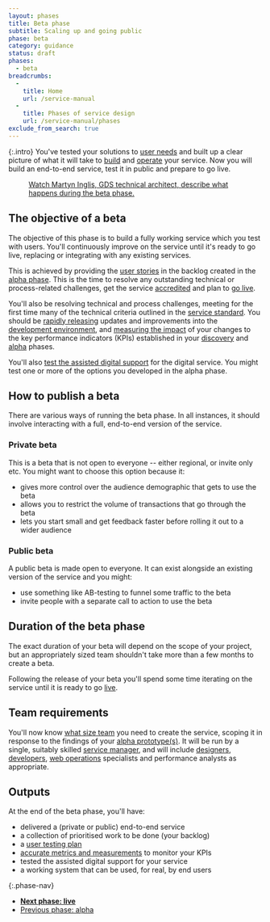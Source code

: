 ```yaml
---
layout: phases
title: Beta phase
subtitle: Scaling up and going public
phase: beta
category: guidance
status: draft
phases:
  - beta
breadcrumbs:
  -
    title: Home
    url: /service-manual
  -
    title: Phases of service design
    url: /service-manual/phases
exclude_from_search: true
---
```


{:.intro}
You've tested your solutions to [user needs](/service-manual/user-centred-design/user-needs) and built up a clear picture of what it will take to [build](/service-manual/making-software) and [operate](/service-manual/operations) your service. Now you will build an end-to-end service, test it in public and prepare to go live.

<figure class="media-player-wrapper video"><a href="https://www.youtube.com/watch?v=s0l8HauO_PM">Watch Martyn Inglis, GDS technical architect, describe what happens during the beta phase.</a></figure>

## The objective of a beta

The objective of this phase is to build a fully working service which you test with users. You'll continuously improve on the service until it's ready to go live, replacing or integrating with any existing services.

This is achieved by providing the [user stories](/service-manual/agile/writing-user-stories) in the backlog created in the [alpha phase](/service-manual/phases/alpha). This is the time to resolve any outstanding technical or process-related challenges, get the service [accredited](/service-manual/making-software/information-security) and plan to [go live](/service-manual/phases/live).

You'll also be resolving technical and process challenges, meeting for the first time many of the technical criteria outlined in the [service standard](/service-manual/digital-by-default). You should be [rapidly releasing](/service-manual/making-software/release-strategies) updates and improvements into the [development environment](/service-manual/making-software/development-environment), and [measuring the impact](/service-manual/measurement) of your changes to the key performance indicators (KPIs) established in your [discovery](/service-manual/phases/discovery) and [alpha](/service-manual/phases/alpha) phases.

You'll also [test the assisted digital support](/service-manual/assisted-digital/action-plan#beta-stage) for the digital service. You might test one or more of the options you developed in the alpha phase.

## How to publish a beta

There are various ways of running the beta phase. In all instances, it should involve interacting with a full, end-to-end version of the service.

### Private beta

This is a beta that is not open to everyone -- either regional, or invite only etc. You might want to choose this option because it:

* gives more control over the audience demographic that gets to use the beta
* allows you to restrict the volume of transactions that go through the beta
* lets you start small and get feedback faster before rolling it out to a wider audience

### Public beta

A public beta is made open to everyone. It can exist alongside an existing version of the service and you might:

* use something like AB-testing to funnel some traffic to the beta
* invite people with a separate call to action to use the beta

## Duration of the beta phase

The exact duration of your beta will depend on the scope of your project, but an appropriately sized team shouldn't take more than a few months to create a beta.

Following the release of your beta you'll spend some time iterating on the service until it is ready to go [live](/service-manual/phases/live).

## Team requirements

You'll now know [what size team](/service-manual/the-team) you need to create the service, scoping it in response to the findings of your [alpha prototype(s)](/service-manual/phases/alpha). It will be run by a single, suitably skilled [service manager](/service-manual/the-team/service-manager), and will include [designers](/service-manual/the-team/designer), [developers](/service-manual/the-team/developer), [web operations](/service-manual/the-team/web-operations) specialists and performance analysts as appropriate.


## Outputs
At the end of the beta phase, you'll have:

* delivered a (private or public) end-to-end service
* a collection of prioritised work to be done (your backlog)
* a [user testing plan](/service-manual/user-centred-design/user-research)
* [accurate metrics and measurements](/service-manual/measurement) to monitor your KPIs
* tested the assisted digital support for your service
* a working system that can be used, for real, by end users

{:.phase-nav}
* **[Next phase: live](/service-manual/phases/live)**
* [Previous phase: alpha](/service-manual/phases/alpha)
